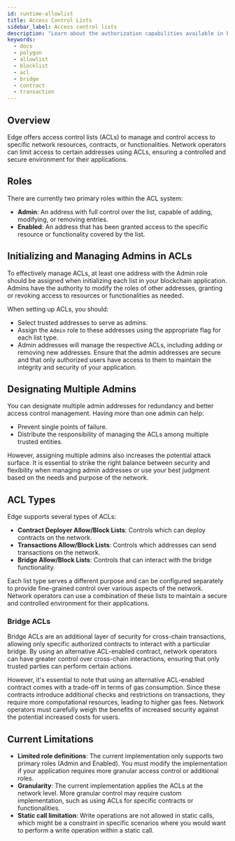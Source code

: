 ```yaml
---
id: runtime-allowlist
title: Access Control Lists
sidebar_label: Access control lists
description: "Learn about the authorization capabilities available in Edge."
keywords:
  - docs
  - polygon
  - allowlist
  - blocklist
  - acl
  - bridge
  - contract
  - transaction
---
```


## Overview

Edge offers access control lists (ACLs) to manage and control access to specific network resources, contracts, or functionalities. Network operators can limit access to certain addresses using ACLs, ensuring a controlled and secure environment for their applications.

## Roles

There are currently two primary roles within the ACL system:

- **Admin**: An address with full control over the list, capable of adding, modifying, or removing entries.
- **Enabled**: An address that has been granted access to the specific resource or functionality covered by the list.

## Initializing and Managing Admins in ACLs

To effectively manage ACLs, at least one address with the Admin role should be assigned when initializing each list in your blockchain application. Admins have the authority to modify the roles of other addresses, granting or revoking access to resources or functionalities as needed.

When setting up ACLs, you should:

- Select trusted addresses to serve as admins.
- Assign the `Admin` role to these addresses using the appropriate flag for each list type.
- Admin addresses will manage the respective ACLs, including adding or removing new addresses. Ensure that the admin addresses are secure and that only authorized users have access to them to maintain the integrity and security of your application.

## Designating Multiple Admins

You can designate multiple admin addresses for redundancy and better access control management. Having more than one admin can help:

- Prevent single points of failure.
- Distribute the responsibility of managing the ACLs among multiple trusted entities.

However, assigning multiple admins also increases the potential attack surface. It is essential to strike the right balance between security and flexibility when managing admin addresses or use your best judgment based on the needs and purpose of the network.

## ACL Types

Edge supports several types of ACLs:

- **Contract Deployer Allow/Block Lists**: Controls which can deploy contracts on the network.
- **Transactions Allow/Block Lists**: Controls which addresses can send transactions on the network.
- **Bridge Allow/Block Lists**: Controls that can interact with the bridge functionality.

Each list type serves a different purpose and can be configured separately to provide fine-grained control over various aspects of the network. Network operators can use a combination of these lists to maintain a secure and controlled environment for their applications.

### Bridge ACLs

Bridge ACLs are an additional layer of security for cross-chain transactions, allowing only specific authorized contracts to interact with a particular bridge. By using an alternative ACL-enabled contract, network operators can have greater control over cross-chain interactions, ensuring that only trusted parties can perform certain actions.

However, it's essential to note that using an alternative ACL-enabled contract comes with a trade-off in terms of gas consumption. Since these contracts introduce additional checks and restrictions on transactions, they require more computational resources, leading to higher gas fees. Network operators must carefully weigh the benefits of increased security against the potential increased costs for users.

## Current Limitations

- **Limited role definitions**: The current implementation only supports two primary roles (Admin and Enabled). You must modify the implementation if your application requires more granular access control or additional roles.
- **Granularity**: The current implementation applies the ACLs at the network level. More granular control may require custom implementation, such as using ACLs for specific contracts or functionalities.
- **Static call limitation**: Write operations are not allowed in static calls, which might be a constraint in specific scenarios where you would want to perform a write operation within a static call.
